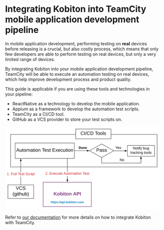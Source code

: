# Integrating Kobiton into TeamCity mobile application development pipeline

In mobile application development, performing testing on **real** devices before releasing is a crucial, but also costly process, which means that only few developers are able to perform testing on real devices, but only a very limited range of devices.

By integrating Kobiton into your mobile application development pipeline, TeamCity will be able to execute an automation testing on real devices, which help improve development process and product quality.

This guide is applicable if you are using these tools and technologies in your pipeline:
- ReactNative as a technology to develop the mobile application.
- Appium as a framework to develop the automation test scripts.
- TeamCity as a CI/CD tool.
- GitHub as a VCS provider to store your test scripts on.

<img src="docs/assets/diagram.svg"/>

Refer to [our documentation](./docs/README.md) for more details on how to integrate Kobiton with TeamCity.